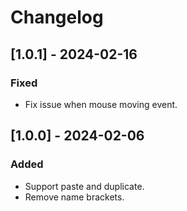 # Changelog

## [1.0.1] - 2024-02-16
### Fixed
- Fix issue when mouse moving event.

## [1.0.0] - 2024-02-06
### Added
- Support paste and duplicate.
- Remove name brackets.
